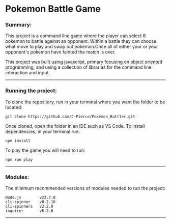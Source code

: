 # Pokemon Battle Game

### Summary:

This project is a command line game where the player can select 6 pokemon to battle against an opponent. Within a battle they can choose what move to play and swap out pokemon.Once all of either your or your opponent's pokemon have fainted the match is over.

This project was built using javascript, primary focusing on object oriented programming, and using a collection of libraries for the command line interaction and input.

---

### Running the project:

To clone the repository, run in your terminal where you want the folder to be located:

    git clone https://github.com/J-Pierce/Pokemon_Battler.git

Once cloned, open the folder in an IDE such as VS Code. To install dependencies, in your terminal run:

    npm install

To play the game you will need to run:

    npm run play

---

### Modules:

The minimum recommended versions of modules needed to run the project:

    Node.js        v23.7.0
    cli-spinner    v0.2.10
    cli-spinners   v3.2.0
    inquirer       v8.2.6

---
